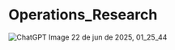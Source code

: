 # Operations_Research
![ChatGPT Image 22 de jun  de 2025, 01_25_44](https://github.com/user-attachments/assets/ac3c15c6-a2d2-4d49-a534-d8cb2fedac64)
